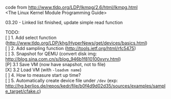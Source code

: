 code from http://www.tldp.org/LDP/lkmpg/2.6/html/lkmpg.html  
\<The Linux Kernel Module Programming Guide\>  

03.20 - Linked list finished, update simple read function  

TODO:  
[ ] 1. Add select function (http://www.tldp.org/LDP/khg/HyperNews/get/devices/basics.html)  
[ ] 2. Add sampling function (http://tools.ietf.org/html/rfc5475)  
[ ] 3. Snapshot for QEMU (convert disk img: http://blog.sina.com.cn/s/blog_946b1f810100xvrv.html)  
[P] 	3.1 Save VM (now have snapshot, not to file)  
[X] 	3.2 Load VM (with `-loadvm name`)  
[ ] 4. How to measure start up time?  
[ ] 5. Automatically create device file under `/dev` (exp: http://hg.berlios.de/repos/kedr/file/b0f4d9d02d35/sources/examples/sample_target/cfake.c)  
